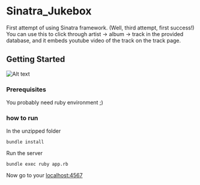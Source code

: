 # Sinatra_Jukebox

First attempt of using Sinatra framework. (Well, third attempt, first success!)
You can use this to click through artist -> album -> track in the provided database, 
and it embeds youtube video of the track on the track page.

## Getting Started

![Alt text](http://i.imgur.com/QD9jv6i.png)

### Prerequisites

You probably need ruby environment ;)

### how to run

In the unzipped folder

```
bundle install
```

Run the server

```
bundle exec ruby app.rb
```

Now go to your [localhost:4567](http://localhost:4567)
